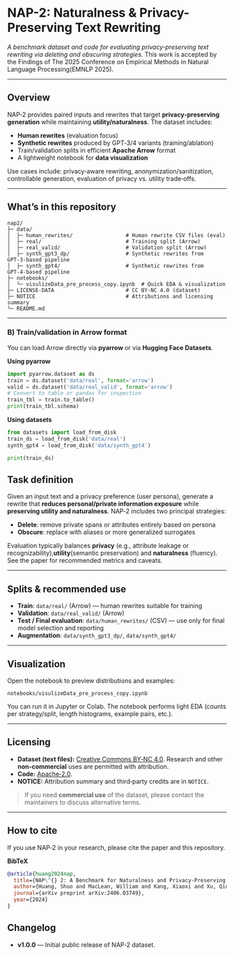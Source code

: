 # NAP-2: Naturalness & Privacy-Preserving Text Rewriting

*A benchmark dataset and code for evaluating privacy‑preserving text rewriting via deleting and obscuring strategies.*
This work is accepted by the Findings of The 2025 Conference on Empirical Methods in Natural Language Processing(EMNLP 2025).

---

## Overview

NAP‑2 provides paired inputs and rewrites that target **privacy‑preserving generation** while maintaining **utility/naturalness**. The dataset includes:

- **Human rewrites** (evaluation focus)
- **Synthetic rewrites** produced by GPT‑3/4 variants (training/ablation)
- Train/validation splits in efficient **Apache Arrow** format
- A lightweight notebook for **data visualization**


Use cases include: privacy‑aware rewriting, anonymization/sanitization, controllable generation, evaluation of privacy vs. utility trade‑offs.

---

## What’s in this repository

```
nap2/
├─ data/
│  ├─ human_rewrites/                 # Human rewrite CSV files (eval)
│  ├─ real/                           # Training split (Arrow)
│  ├─ real_valid/                     # Validation split (Arrow)
│  ├─ synth_gpt3_dp/                  # Synthetic rewrites from GPT‑3‑based pipeline
│  ├─ synth_gpt4/                     # Synthetic rewrites from GPT‑4‑based pipeline
├─ notebooks/
│  └─ visulizeData_pre_process_copy.ipynb  # Quick EDA & visualization
├─ LICENSE-DATA                       # CC BY‑NC 4.0 (dataset)
├─ NOTICE                             # Attributions and licensing summary
└─ README.md
```

---


### B) Train/validation in Arrow format

You can load Arrow directly via **pyarrow** or via **Hugging Face Datasets**.

**Using pyarrow**

```python
import pyarrow.dataset as ds
train = ds.dataset('data/real', format='arrow')
valid = ds.dataset('data/real_valid', format='arrow')
# Convert to table or pandas for inspection
train_tbl = train.to_table()
print(train_tbl.schema)
```

**Using datasets**

```python
from datasets import load_from_disk
train_ds = load_from_disk('data/real')
synth_gpt4 = load_from_disk('data/synth_gpt4')

print(train_ds)
```

## Task definition 

Given an input text and a privacy preference (user persona), generate a rewrite that **reduces personal/private information exposure** while **preserving utility and naturalness**. NAP‑2 includes two principal strategies:

- **Delete**: remove private spans or attributes entirely based on persona
- **Obscure**: replace with aliases or more generalized surrogates

Evaluation typically balances **privacy** (e.g., attribute leakage or recognizability),**utility**(semantic preservation) and **naturalness** (fluency). See the paper for recommended metrics and caveats.

---

## Splits & recommended use

- **Train**: `data/real/` (Arrow) — human rewrites suitable for training
- **Validation**: `data/real_valid/` (Arrow)
- **Test / Final evaluation**: `data/human_rewrites/` (CSV) — use only for final model selection and reporting
- **Augmentation**: `data/synth_gpt3_dp/`, `data/synth_gpt4/`


---

## Visualization

Open the notebook to preview distributions and examples:

```
notebooks/visulizeData_pre_process_copy.ipynb
```

You can run it in Jupyter or Colab. The notebook performs light EDA (counts per strategy/split, length histograms, example pairs, etc.).

---

## Licensing

- **Dataset (text files):** [Creative Commons BY‑NC 4.0](LICENSE-DATA). Research and other **non‑commercial** uses are permitted with attribution.
- **Code:** [Apache‑2.0](LICENSE).
- **NOTICE:** Attribution summary and third‑party credits are in `NOTICE`.

> If you need **commercial use** of the dataset, please contact the maintainers to discuss alternative terms.
---

## How to cite

If you use NAP‑2 in your research, please cite the paper and this repository.

**BibTeX**

```bibtex
@article{huang2024nap,
  title={NAP\^{} 2: A Benchmark for Naturalness and Privacy-Preserving Text Rewriting by Learning from Human},
  author={Huang, Shuo and MacLean, William and Kang, Xiaoxi and Xu, Qiongkai and Li, Zhuang and Yuan, Xingliang and Haffari, Gholamreza and Qu, Lizhen},
  journal={arXiv preprint arXiv:2406.03749},
  year={2024}
}
```



## Changelog

- **v1.0.0** — Initial public release of NAP‑2 dataset.

